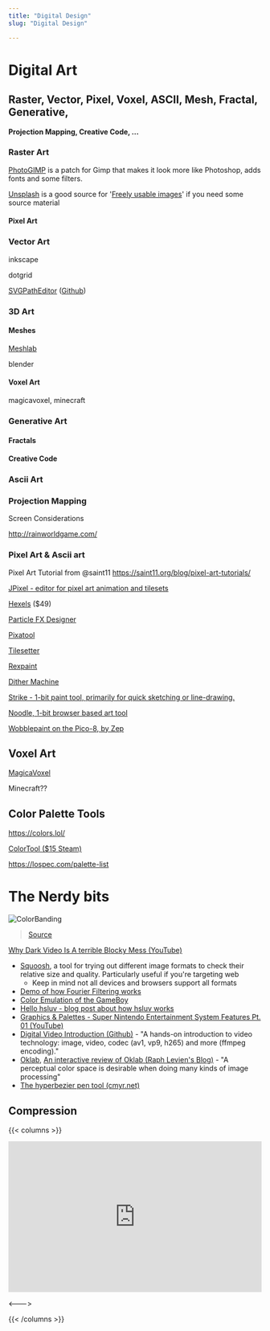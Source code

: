 ```yaml
---
title: "Digital Design"
slug: "Digital Design"

---
```


# Digital Art

## Raster, Vector, Pixel, Voxel, ASCII, Mesh, Fractal, Generative,

**Projection Mapping, Creative Code, ...**

### Raster Art

[PhotoGIMP](https://github.com/Diolinux/PhotoGIMP) is a patch for Gimp that makes it look more like Photoshop, adds fonts and some filters.

[Unsplash](https://unsplash.com) is a good source for '[Freely usable images](https://unsplash.com/license)' if you need some source material

#### Pixel Art

### Vector Art

inkscape

dotgrid

[SVGPathEditor](https://yqnn.github.io/svg-path-editor/) ([Github](https://github.com/Yqnn/svg-path-editor))

### 3D Art

#### Meshes

[Meshlab](https://www.meshlab.net)

blender

#### Voxel Art

magicavoxel, minecraft

### Generative Art

#### Fractals

#### Creative Code

### Ascii Art

### Projection Mapping



Screen Considerations

http://rainworldgame.com/

### Pixel Art & Ascii art

Pixel Art Tutorial from @saint11 https://saint11.org/blog/pixel-art-tutorials/

[JPixel - editor for pixel art animation and tilesets](https://emad.itch.io/jpixel)

[Hexels](https://marmoset.co/hexels/) ($49)

[Particle FX Designer](https://codemanu.itch.io/particle-fx-designer)

[Pixatool](https://kronbits.itch.io/pixatool)

[Tilesetter](https://www.tilesetter.org)

[Rexpaint](https://kyzrati.itch.io/rexpaint)

[Dither Machine](https://lunarlabs.itch.io/dither-machine)

[Strike - 1-bit paint tool, primarily for quick sketching or line-drawing.](https://amorphous.itch.io/strike)

[Noodle, 1-bit browser based art tool](https://github.com/hundredrabbits/Noodle)

[Wobblepaint on the Pico-8, by Zep](https://www.lexaloffle.com/bbs/?tid=40058)

## Voxel Art

[MagicaVoxel](https://ephtracy.github.io)

Minecraft??

## Color Palette Tools

https://colors.lol/

[ColorTool ($15 Steam)](https://store.steampowered.com/app/948220/ColorTool/)

https://lospec.com/palette-list



# The Nerdy bits

![ColorBanding](/colorbanding.png)

> [Source](https://en.wikipedia.org/wiki/Colour_banding#/media/File:Colour_banding_example01.png)

[Why Dark Video Is A terrible Blocky Mess (YouTube)](https://www.youtube.com/watch?v=h9j89L8eQQk&ab_channel=TomScott)



* [Squoosh](https://squoosh.app), a tool for trying out different image formats to check their relative size and quality. Particularly useful if you're targeting web
  * Keep in mind not all devices and browsers support all formats
* [Demo of how Fourier Filtering works](http://bigwww.epfl.ch/demo/ip/demos/FFT-filtering/)
* [Color Emulation of the GameBoy](https://byuu.net/video/color-emulation/)
* [Hello hsluv - blog post about how hsluv works](https://austinjones.onfabrik.com/blog/hello-hsluv)
* [Graphics & Palettes - Super Nintendo Entertainment System Features Pt. 01 (YouTube)](https://www.youtube.com/watch?v=57ibhDU2SAI&ab_channel=RetroGameMechanicsExplained)
* [Digital Video Introduction (Github)](https://github.com/leandromoreira/digital_video_introduction#how-does-a-video-codec-work) - "A hands-on introduction to video technology: image, video, codec (av1, vp9, h265) and more (ffmpeg encoding)."
* [Oklab](https://bottosson.github.io/posts/oklab/), [An interactive review of Oklab (Raph Levien's Blog)](https://raphlinus.github.io/color/2021/01/18/oklab-critique.html) - "A perceptual color space is desirable when doing many kinds of image processing"
* [The hyperbezier pen tool (cmyr.net)](https://www.cmyr.net/blog/hyperbezier.html)

## Compression

{{< columns >}}

<iframe width="100%" height="300" src="https://www.youtube.com/embed/JPE45QMBAQw" frameborder="0" allow="accelerometer; autoplay; clipboard-write; encrypted-media; gyroscope; picture-in-picture" allowfullscreen></iframe>

<--->

{{< /columns >}}
